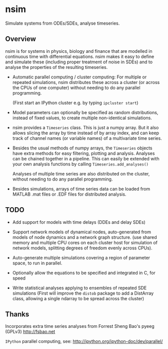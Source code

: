 nsim
====
Simulate systems from ODEs/SDEs, analyse timeseries.

Overview
--------
nsim is for systems in physics, biology and finance that are modelled
in continuous time with differential equations. nsim makes it easy to
define and simulate these (including proper treatment of noise in SDEs)
and to analyse the properties of the resulting timeseries.

* Automatic parallel computing / cluster computing: For multiple or repeated
  simulations, nsim distributes these across a cluster (or across the CPUs
  of one computer) without needing to do any parallel programming.

  (First start an IPython cluster e.g. by typing `ipcluster start`)
  
* Model parameters can optionally be specified as random distributions, 
  instead of fixed values, to create multiple non-identical simulations.

* nsim provides a `Timeseries` class. This is just a numpy array.
  But it also allows slicing the array by time instead of by array index,
  and can keep track of channel names (or variable names) of a multivariate 
  time series.

* Besides the usual methods of numpy arrays, the `Timeseries` objects 
  have extra methods for easy filtering, plotting and analysis.
  Analyses can be chained together in a pipeline. This can easily be extended
  with your own analysis functions by calling `Timeseries.add_analyses()`

  Analyses of multiple time series are also distributed on the cluster,
  without needing to do any parallel programming.

* Besides simulations, arrays of time series data can be loaded from MATLAB 
  .mat files or .EDF files for distributed analysis.

TODO
----
* Add support for models with time delays (DDEs and delay SDEs)

* Support network models of dynamical nodes, auto-generated from models of 
  node dynamics and a network graph structure. (use shared memory and 
  multiple CPU cores on each cluster host for simulation of network models,
  splitting degrees of freedom evenly across CPUs).

* Auto-generate multiple simulations covering a region of parameter space,
  to run in parallel.

* Optionally allow the equations to be specified and integrated in C, for speed

* Write statistical analyses applying to ensembles of repeated SDE simulations
  (First will improve the `distob` package to add a DistArray class,
   allowing a single ndarray to be spread across the cluster)

Thanks
------
Incorporates extra time series analyses from Forrest Sheng Bao's pyeeg (GPLv3) http://fsbao.net

`IPython` parallel computing, see: http://ipython.org/ipython-doc/dev/parallel/
